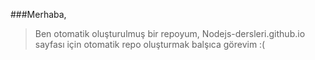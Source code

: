 ###Merhaba,

>Ben otomatik oluşturulmuş bir repoyum,
Nodejs-dersleri.github.io sayfası için otomatik repo oluşturmak balşıca görevim :(

